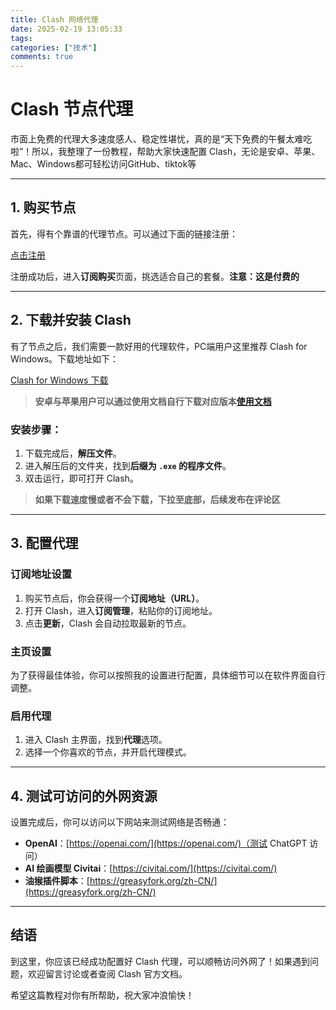 ```yaml
---
title: Clash 网络代理
date: 2025-02-19 13:05:33
tags:
categories: ["技术"]
comments: true
---
```



# Clash 节点代理

市面上免费的代理大多速度感人、稳定性堪忧，真的是“天下免费的午餐太难吃啦”！所以，我整理了一份教程，帮助大家快速配置 Clash，无论是安卓、苹果、Mac、Windows都可轻松访问GitHub、tiktok等

---

## 1. 购买节点
首先，得有个靠谱的代理节点。可以通过下面的链接注册：

[点击注册](https://5maomao.xyz/index.php#/register?code=KMc3BiOv)

注册成功后，进入**订阅购买**页面，挑选适合自己的套餐。**注意：这是付费的**

---

## 2. 下载并安装 Clash

有了节点之后，我们需要一款好用的代理软件，PC端用户这里推荐 Clash for Windows。下载地址如下：

[Clash for Windows 下载](https://github.com/Z-Siqi/Clash-for-Windows_Chinese/releases/download/CFW-V0.20.27_CN/Clash.for.Windows-0.20.27-win.7z)
> **安卓与苹果用户可以通过使用文档自行下载对应版本[使用文档](https://5maomao.xyz/index.php#/knowledge)**
### 安装步骤：
1. 下载完成后，**解压文件**。
2. 进入解压后的文件夹，找到**后缀为 `.exe` 的程序文件**。
3. 双击运行，即可打开 Clash。

> **如果下载速度慢或者不会下载，下拉至底部，后续发布在评论区**

---

## 3. 配置代理

### 订阅地址设置
1. 购买节点后，你会获得一个**订阅地址（URL）**。
2. 打开 Clash，进入**订阅管理**，粘贴你的订阅地址。
3. 点击**更新**，Clash 会自动拉取最新的节点。

### 主页设置
为了获得最佳体验，你可以按照我的设置进行配置，具体细节可以在软件界面自行调整。

### 启用代理
1. 进入 Clash 主界面，找到**代理**选项。
2. 选择一个你喜欢的节点，并开启代理模式。

---

## 4. 测试可访问的外网资源

设置完成后，你可以访问以下网站来测试网络是否畅通：

- **OpenAI**：[https://openai.com/](https://openai.com/)（测试 ChatGPT 访问）
- **AI 绘画模型 Civitai**：[https://civitai.com/](https://civitai.com/)
- **油猴插件脚本**：[https://greasyfork.org/zh-CN/](https://greasyfork.org/zh-CN/)

---

## 结语

到这里，你应该已经成功配置好 Clash 代理，可以顺畅访问外网了！如果遇到问题，欢迎留言讨论或者查阅 Clash 官方文档。

希望这篇教程对你有所帮助，祝大家冲浪愉快！
